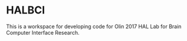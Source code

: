# HALBCI
This is a workspace for developing code for Olin 2017 HAL Lab for Brain Computer Interface Research.
